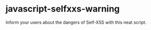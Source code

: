 # javascript-selfxxs-warning
Inform your users about the dangers of Self-XSS with this neat script.
